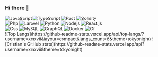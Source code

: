 ### Hi there 👋
<div>
  
  <img alt="JavaScript" src="https://img.shields.io/badge/JavaScript-323330?style=flat&logo=javascript&logoColor=F7DF1E" />
 <img alt="TypeScript" src="https://img.shields.io/badge/-TypeScript-007ACC?style=flat&logo=typescript&logoColor=white" />
    <img alt="Rust" src="https://img.shields.io/badge/Rust-443330?style=plastic&logo=rust&logoColor=white" />
    <img alt="Solidity" src="https://img.shields.io/badge/Web3.js-11aa33?style=plastic&logo=web3.js&logoColor=white" />
</div>

<div>
    <img alt="Php" src="https://img.shields.io/badge/PHP-777BB4?style=flat&logo=php&logoColor=white" />
    <img alt="Laravel" src="https://img.shields.io/badge/Laravel-FF2D20?style=flat&logo=laravel&logoColor=white" />
    <img alt="Python" src="https://img.shields.io/badge/Python-14354C?style=flat&logo=python&logoColor=white" />
    <img alt="Nodejs" src="https://img.shields.io/badge/-Nodejs-43853d?style=flat&logo=Node.js&logoColor=white" />
    <img alt="React.js" src="https://img.shields.io/badge/-ReactJS-61DAFB?style=flat&logo=react&logoColor=white" />
</div>

<div>
    <img alt="Css" src="https://img.shields.io/badge/CSS-239120?&style=flat&logo=css3&logoColor=white" />
    <img alt="MySQL" src="https://img.shields.io/badge/-MySQL-0f69a9?style=flat&logo=mysql&logoColor=white" />
    <img alt="GraphQL" src="https://img.shields.io/badge/-GraphQL-E10098?style=flat&logo=graphql&logoColor=white" />
    <img alt="Docker" src="https://img.shields.io/badge/-Docker-46a2f1?style=flat&logo=docker&logoColor=white" />
    <img alt="Git" src="https://img.shields.io/badge/-Git-F05032?style=flat&logo=git&logoColor=white" />
</div>


<div>
![Top Langs](https://github-readme-stats.vercel.app/api/top-langs/?username=xmxvii&layout=compact&langs_count=8&theme=tokyonight)
![Cristian's GitHub stats](https://github-readme-stats.vercel.app/api?username=xmxvii&theme=tokyonight)

</div>
